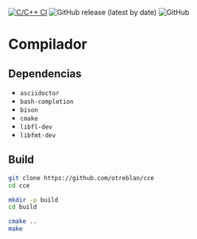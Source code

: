 [![C/C++ CI](https://github.com/otreblan/cce/workflows/C/C++%20CI/badge.svg)](https://github.com/otreblan/hello/actions?query=workflow%3A%22C%2FC%2B%2B+CI%22)
![GitHub release (latest by date)](https://img.shields.io/github/v/release/otreblan/cce?logo=github)
![GitHub](https://img.shields.io/github/license/otreblan/cce?logo=gnu)

# Compilador

## Dependencias

* `asciidoctor`
* `bash-completion`
* `bison`
* `cmake`
* `libfl-dev`
* `libfmt-dev`

## Build
``` bash
git clone https://github.com/otreblan/cce
cd cce

mkdir -p build
cd build

cmake ..
make
```
